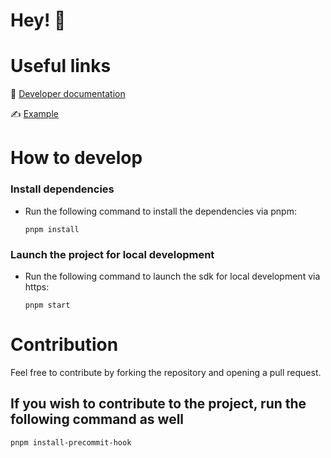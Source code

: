 # Hey! 👋

# Useful links

📜 [Developer documentation](https://docs.kycdao.xyz)

✍️ [Example](https://sdk.kycdao.xyz)

# How to develop

### Install dependencies

- Run the following command to install the dependencies via pnpm:

  ```
  pnpm install
  ```

### Launch the project for local development

- Run the following command to launch the sdk for local development via https:
  ```
  pnpm start
  ```

# Contribution

Feel free to contribute by forking the repository and opening a pull request.

## If you wish to contribute to the project, run the following command as well

```
pnpm install-precommit-hook
```
